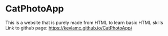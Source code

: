 # CatPhotoApp

This is a website that is purely made from HTML to learn basic HTML skills
Link to github page: https://kevlamc.github.io/CatPhotoApp/
